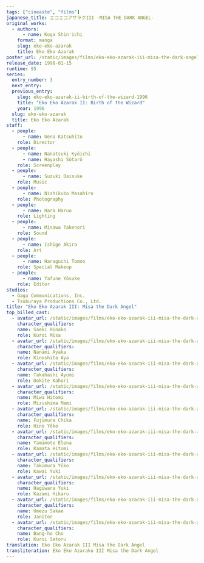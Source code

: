 ```yaml
---
tags: ["cineaste", "films"]
japanese_title: エコエコアザラクIII -MISA THE DARK ANGEL-
original_works:
  - authors:
      - name: Koga Shin'ichi
    format: manga
    slug: eko-eko-azarak
    title: Eko Eko Azarak
poster_url: /static/images/films/eko-eko-azarak-iii-misa-the-dark-angel-1998/posters/poster.webp
release_date: 1998-01-15
runtime: 95
series:
  entry_number: 3
  next_entry:
  previous_entry:
    slug: eko-eko-azarak-ii-birth-of-the-wizard-1996
    title: "Eko Eko Azarak II: Birth of the Wizard"
    year: 1996
  slug: eko-eko-azarak
  title: Eko Eko Azarak
staff:
  - people:
      - name: Ueno Katsuhito
    role: Director
  - people:
      - name: Nanatsuki Kyôichi
      - name: Hayashi Sôtarô
    role: Screenplay
  - people:
      - name: Suzuki Daisuke
    role: Music
  - people:
      - name: Nishikubo Masahiro
    role: Photography
  - people:
      - name: Hara Haruo
    role: Lighting
  - people:
      - name: Misawa Takenori
    role: Sound
  - people:
      - name: Ishige Akira
    role: Art
  - people:
      - name: Haraguchi Tomoo
    role: Special Makeup
  - people:
      - name: Yafune Yôsuke
    role: Editor
studios:
  - Gaga Communications, Inc.
  - Tsuburaya Productions Co., Ltd.
title: "Eko Eko Azarak III: Misa the Dark Angel"
top_billed_cast:
  - avatar_url: /static/images/films/eko-eko-azarak-iii-misa-the-dark-angel-1998/cast-avatars/hinako-saeki-0.webp
    character_qualifiers:
    name: Saeki Hinako
    role: Kuroi Misa
  - avatar_url: /static/images/films/eko-eko-azarak-iii-misa-the-dark-angel-1998/cast-avatars/ayaka-nanami-0.webp
    character_qualifiers:
    name: Nanami Ayaka
    role: Kinoshita Aya
  - avatar_url: /static/images/films/eko-eko-azarak-iii-misa-the-dark-angel-1998/cast-avatars/ayumi-takahashi-0.webp
    character_qualifiers:
    name: Takahashi Ayumi
    role: Dokite Kahori
  - avatar_url: /static/images/films/eko-eko-azarak-iii-misa-the-dark-angel-1998/cast-avatars/hitomi-miwa-0.webp
    character_qualifiers:
    name: Miwa Hitomi
    role: Mizushima Mami
  - avatar_url: /static/images/films/eko-eko-azarak-iii-misa-the-dark-angel-1998/cast-avatars/chika-fujimura-0.webp
    character_qualifiers:
    name: Fujimura Chika
    role: Hino Yôko
  - avatar_url: /static/images/films/eko-eko-azarak-iii-misa-the-dark-angel-1998/cast-avatars/elena-yamamoto-0.webp
    character_qualifiers:
    name: Yamamoto Elena
    role: Kamata Hitomi
  - avatar_url: /static/images/films/eko-eko-azarak-iii-misa-the-dark-angel-1998/cast-avatars/yuko-takimura-0.webp
    character_qualifiers:
    name: Takimura Yûko
    role: Kawai Yuki
  - avatar_url: /static/images/films/eko-eko-azarak-iii-misa-the-dark-angel-1998/cast-avatars/yuki-hagiwara-0.webp
    character_qualifiers:
    name: Hagiwara Yuki
    role: Kazami Hikaru
  - avatar_url: /static/images/films/eko-eko-azarak-iii-misa-the-dark-angel-1998/cast-avatars/sakae-umezu-0.webp
    character_qualifiers:
    name: Umezu Sakae
    role: Janitor
  - avatar_url: /static/images/films/eko-eko-azarak-iii-misa-the-dark-angel-1998/cast-avatars/bang-ho-cho-0.webp
    character_qualifiers:
    name: Bang-ho Cho
    role: Kuroi Satoru
translation: Eko Eko Azarak III Misa the Dark Angel
transliteration: Eko Eko Azaraku III Misa the Dark Angel
---
```

